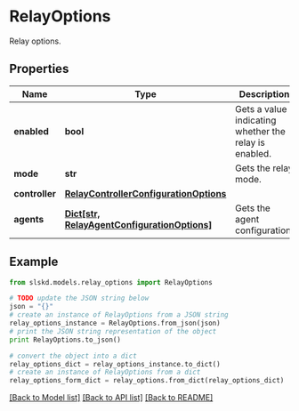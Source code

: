 # RelayOptions

Relay options.

## Properties
Name | Type | Description | Notes
------------ | ------------- | ------------- | -------------
**enabled** | **bool** | Gets a value indicating whether the relay is enabled. | [optional]
**mode** | **str** | Gets the relay mode. | [optional]
**controller** | [**RelayControllerConfigurationOptions**](RelayControllerConfigurationOptions.md) |  | [optional]
**agents** | [**Dict[str, RelayAgentConfigurationOptions]**](RelayAgentConfigurationOptions.md) | Gets the agent configuration. | [optional]

## Example

```python
from slskd.models.relay_options import RelayOptions

# TODO update the JSON string below
json = "{}"
# create an instance of RelayOptions from a JSON string
relay_options_instance = RelayOptions.from_json(json)
# print the JSON string representation of the object
print RelayOptions.to_json()

# convert the object into a dict
relay_options_dict = relay_options_instance.to_dict()
# create an instance of RelayOptions from a dict
relay_options_form_dict = relay_options.from_dict(relay_options_dict)
```
[[Back to Model list]](../README.md#documentation-for-models) [[Back to API list]](../README.md#documentation-for-api-endpoints) [[Back to README]](../README.md)
